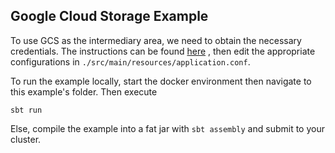 ## Google Cloud Storage Example

To use GCS as the intermediary area, we need to obtain the necessary credentials. The instructions can be found [here](../../GCSUserManual.md)
, then edit the appropriate configurations in `./src/main/resources/application.conf`.

To run the example locally, start the docker environment then navigate to this example's folder. Then execute
```
sbt run
```

Else, compile the example into a fat jar with `sbt assembly` and submit to your cluster.


